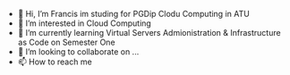 - 👋 Hi, I’m Francis im studing for PGDip Clodu Computing in ATU
- 👀 I’m interested in Cloud Computing
- 🌱 I’m currently learning Virtual Servers Admionistration & Infrastructure as Code on Semester One
- 💞️ I’m looking to collaborate on ...
- 📫 How to reach me 


<!---
L00188497/L00188497 is a ✨ special ✨ repository because its `README.md` (this file) appears on your GitHub profile.
You can click the Preview link to take a look at your changes.
--->
